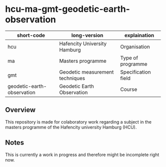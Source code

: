 # hcu-ma-gmt-geodetic-earth-observation

|short-code|long-version|explaination|
|---|---|---|
|hcu|Hafencity University Hamburg|Organisation|
|ma|Masters programme|Type of programme|
|gmt|Geodetic measurement techniques|Specification field|
|geodetic-earth-observation|Geodetic Earth Observation|Course|

## Overview

This repository is made for colaboratory work regarding a subject in the masters programme of the Hafencity university Hamburg (HCU).

## Notes

This is currently a work in progress and therefore might be incomplete right now.
